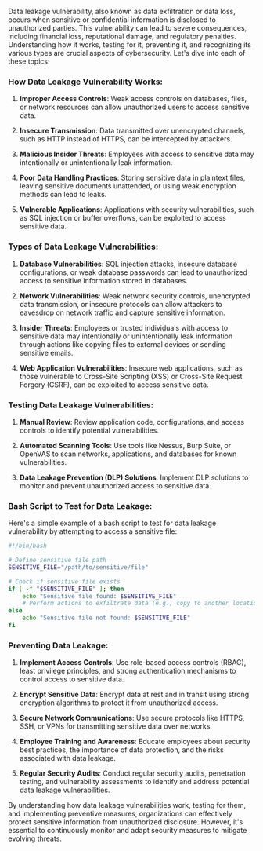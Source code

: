 Data leakage vulnerability, also known as data exfiltration or data loss, occurs when sensitive or confidential information is disclosed to unauthorized parties. This vulnerability can lead to severe consequences, including financial loss, reputational damage, and regulatory penalties. Understanding how it works, testing for it, preventing it, and recognizing its various types are crucial aspects of cybersecurity. Let's dive into each of these topics:

### How Data Leakage Vulnerability Works:

1. **Improper Access Controls**: Weak access controls on databases, files, or network resources can allow unauthorized users to access sensitive data.

2. **Insecure Transmission**: Data transmitted over unencrypted channels, such as HTTP instead of HTTPS, can be intercepted by attackers.

3. **Malicious Insider Threats**: Employees with access to sensitive data may intentionally or unintentionally leak information.

4. **Poor Data Handling Practices**: Storing sensitive data in plaintext files, leaving sensitive documents unattended, or using weak encryption methods can lead to leaks.

5. **Vulnerable Applications**: Applications with security vulnerabilities, such as SQL injection or buffer overflows, can be exploited to access sensitive data.

### Types of Data Leakage Vulnerabilities:

1. **Database Vulnerabilities**: SQL injection attacks, insecure database configurations, or weak database passwords can lead to unauthorized access to sensitive information stored in databases.

2. **Network Vulnerabilities**: Weak network security controls, unencrypted data transmission, or insecure protocols can allow attackers to eavesdrop on network traffic and capture sensitive information.

3. **Insider Threats**: Employees or trusted individuals with access to sensitive data may intentionally or unintentionally leak information through actions like copying files to external devices or sending sensitive emails.

4. **Web Application Vulnerabilities**: Insecure web applications, such as those vulnerable to Cross-Site Scripting (XSS) or Cross-Site Request Forgery (CSRF), can be exploited to access sensitive data.

### Testing Data Leakage Vulnerabilities:

1. **Manual Review**: Review application code, configurations, and access controls to identify potential vulnerabilities.

2. **Automated Scanning Tools**: Use tools like Nessus, Burp Suite, or OpenVAS to scan networks, applications, and databases for known vulnerabilities.

3. **Data Leakage Prevention (DLP) Solutions**: Implement DLP solutions to monitor and prevent unauthorized access to sensitive data.

### Bash Script to Test for Data Leakage:

Here's a simple example of a bash script to test for data leakage vulnerability by attempting to access a sensitive file:

```bash
#!/bin/bash

# Define sensitive file path
SENSITIVE_FILE="/path/to/sensitive/file"

# Check if sensitive file exists
if [ -f "$SENSITIVE_FILE" ]; then
    echo "Sensitive file found: $SENSITIVE_FILE"
    # Perform actions to exfiltrate data (e.g., copy to another location)
else
    echo "Sensitive file not found: $SENSITIVE_FILE"
fi
```

### Preventing Data Leakage:

1. **Implement Access Controls**: Use role-based access controls (RBAC), least privilege principles, and strong authentication mechanisms to control access to sensitive data.

2. **Encrypt Sensitive Data**: Encrypt data at rest and in transit using strong encryption algorithms to protect it from unauthorized access.

3. **Secure Network Communications**: Use secure protocols like HTTPS, SSH, or VPNs for transmitting sensitive data over networks.

4. **Employee Training and Awareness**: Educate employees about security best practices, the importance of data protection, and the risks associated with data leakage.

5. **Regular Security Audits**: Conduct regular security audits, penetration testing, and vulnerability assessments to identify and address potential data leakage vulnerabilities.

By understanding how data leakage vulnerabilities work, testing for them, and implementing preventive measures, organizations can effectively protect sensitive information from unauthorized disclosure. However, it's essential to continuously monitor and adapt security measures to mitigate evolving threats.
